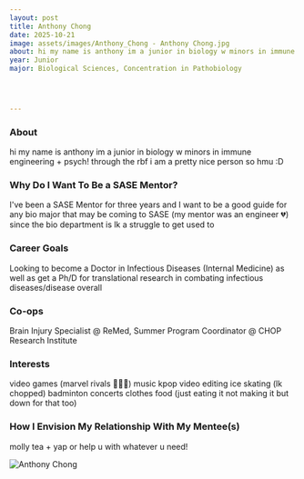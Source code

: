 ```yaml
---
layout: post
title: Anthony Chong
date: 2025-10-21
image: assets/images/Anthony_Chong - Anthony Chong.jpg
about: hi my name is anthony im a junior in biology w minors in immune engineering + psych! through the rbf i am a pretty nice person so hmu :D
year: Junior
major: Biological Sciences, Concentration in Pathobiology




---
```


### About

hi my name is anthony im a junior in biology w minors in immune engineering + psych! through the rbf i am a pretty nice person so hmu :D


### Why Do I Want To Be a SASE Mentor?

I've been a SASE Mentor for three years and I want to be a good guide for any bio major that may be coming to SASE (my mentor was an engineer 💔) since the bio department is lk a struggle to get used to


### Career Goals

Looking to become a Doctor in Infectious Diseases (Internal Medicine) as well as get a Ph/D for translational research in combating infectious diseases/disease overall



### Co-ops

Brain Injury Specialist @ ReMed, Summer Program Coordinator @ CHOP Research Institute


### Interests

video games (marvel rivals 💪💪💪)
music
kpop
video editing
ice skating (lk chopped)
badminton
concerts
clothes
food (just eating it not making it but down for that too)


### How I Envision My Relationship With My Mentee(s) 

molly tea + yap or help u with whatever u need!


<div class="text-center my-5">
    <img src="https://sase-drexel.github.io/mentorship-2025/assets/images/Anthony_Chong - Anthony Chong.jpg" alt="Anthony Chong" class="rounded post-img" />
</div>

